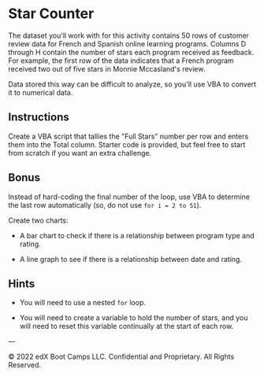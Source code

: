 # Star Counter

The dataset you'll work with for this activity contains 50 rows of customer review data for French and Spanish online learning programs. Columns D through H contain the number of stars each program received as feedback. For example, the first row of the data indicates that a French program received two out of five stars in Monnie Mccasland's review.

Data stored this way can be difficult to analyze, so you'll use VBA to convert it to numerical data.

## Instructions

Create a VBA script that tallies the "Full Stars" number per row and enters them into the Total column. Starter code is provided, but feel free to start from scratch if you want an extra challenge.

## Bonus

Instead of hard-coding the final number of the loop, use VBA to determine the last row automatically (so, do not use `for i = 2 to 51`).

Create two charts:

* A bar chart to check if there is a relationship between program type and rating.

* A line graph to see if there is a relationship between date and rating.

## Hints

  * You will need to use a nested `for` loop.

  * You will need to create a variable to hold the number of stars, and you will need to reset this variable continually at the start of each row.

—

© 2022 edX Boot Camps LLC. Confidential and Proprietary. All Rights Reserved.
